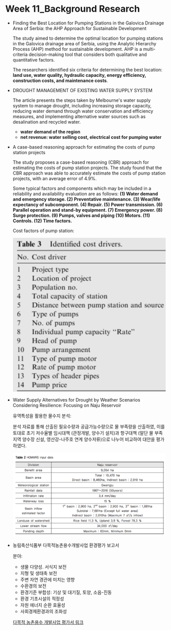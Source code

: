 # Week 11_Background Research

- Finding the Best Location for Pumping Stations in the Galovica Drainage Area of Serbia: the AHP Approach for Sustainable Development
    
    The study aimed to determine the optimal location for pumping stations in the Galovica drainage area of Serbia, using the Analytic Hierarchy Process (AHP) method for sustainable development. AHP is a multi-criteria decision-making tool that considers both qualitative and quantitative factors.
    
    The researchers identified six criteria for determining the best location:  **land use, water quality, hydraulic capacity, energy efficiency, construction costs, and maintenance costs**.
    
- DROUGHT MANAGEMENT OF EXISTING WATER SUPPLY SYSTEM
    
    The article presents the steps taken by Melbourne's water supply system to manage drought, including increasing storage capacity, reducing water demand through water conservation and efficiency measures, and implementing alternative water sources such as desalination and recycled water.
    
    - **water demand of the region**
    - **net revenue: water selling cost, electrical cost for pumping water**
    
- A case-based reasoning approach for estimating the costs of pump station projects
    
    The study proposes a case-based reasoning (CBR) approach for estimating the costs of pump station projects. The study found that the CBR approach was able to accurately estimate the costs of pump station projects, with an average error of 4.9%. 
    
    Some typical factors and components which may be included in a reliability and availability evaluation are as follows: 
    **(1) Water demand and emergency storage.
    (2) Preventative maintenance.
    (3) Wear/life expectancy of subcomponent.
    (4) Repair.
    (5) Power transmission.
    (6) Parallel operation and stand-by equipment.
    (7) Emergency power.
    (8) Surge protection.
    (9) Pumps, valves and piping
    (10) Motors.
    (11) Controls.
    (12) Time factors.**
    
    Cost factors of pump station:
    
    ![1.png](1.png)
    
    
- Water Supply Alternatives for Drought by Weather Scenarios Considering Resilience: Focusing on Naju Reservoir
    
    유역특성을 활용한 물수지 분석: 
    
    분석 자료를 통해 산출된 필요수량과 공급가능수량으로 물 부족량을 산출하였, 이를 토대로 초기 저수율별 임시대책 (관정개발, 양수기 설치)과 항구대책 (말단 물 부족지역 양수장 신설, 영산강-나주호 연계 양수저류)으로 나누어 비교하여 대안을 평가하였다.
    
    ![2.png](2.png)
    
- 농림축산식품부 다목적농촌용수개발사업 환경평가 보고서
    
    분야:
    
    - 생물 다양성. 서식지 보전
    - 지형 및 생태축 보전
    - 주변 자연 경관에 미치는 영향
    - 수환경의 보전
    - 환경기준 부합성: 기상 및 대기질, 토양, 소음-진동
    - 환경 기초시설의 적정성
    - 자원 에너지 순환 효율성
    - 사회경제환경과의 조화성
    
    [다목적 농촌용수 개발사업 평가서 링크](https://www.mafra.go.kr/bbs/mafra/67/231230/download.do)
   
